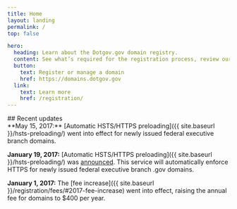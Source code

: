 ```yaml
---
title: Home
layout: landing
permalink: /
top: false

hero:
  heading: Learn about the Dotgov.gov domain registry.
  content: See what’s required for the registration process, review our policies, or download data about .gov domains.
  button:
    text: Register or manage a domain
    href: https://domains.dotgov.gov
  link:
    text: Learn more
    href: /registration/
---
```


<section class="usa-section">
  <div class="usa-grid usa-content">
<div class="usa-width-one-third">
## Recent updates
</div>

<div class="usa-width-two-thirds">
**May 15, 2017:** [Automatic HSTS/HTTPS preloading]({{ site.baseurl }}/hsts-preloading/) went into effect for newly issued federal executive branch domains.

**January 19, 2017:** [Automatic HSTS/HTTPS preloading]({{ site.baseurl }}/hsts-preloading/) was [announced](https://cio.gov/automatic-https-enforcement-new-executive-branch-gov-domains/). This service will automatically enforce HTTPS for newly issued federal executive branch .gov domains.

**January 1, 2017:** The [fee increase]({{ site.baseurl }}/registration/fees/#2017-fee-increase) went into effect, raising the annual fee for domains to $400 per year.
</div>
</div>
</section>
